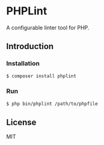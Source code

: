 # PHPLint

A configurable linter tool for PHP.

## Introduction

### Installation

```sh
$ composer install phplint
```

### Run

```sh
$ php bin/phplint /path/to/phpfile
```

## License

MIT
